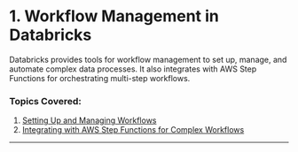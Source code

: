 
# 1. Workflow Management in Databricks

Databricks provides tools for workflow management to set up, manage, and automate complex data processes. It also integrates with AWS Step Functions for orchestrating multi-step workflows.

### Topics Covered:
1. [Setting Up and Managing Workflows](Setting_up_and_Managing_Workflows.md)
2. [Integrating with AWS Step Functions for Complex Workflows](Integrating_with_AWS_Step_Functions.md)

---
